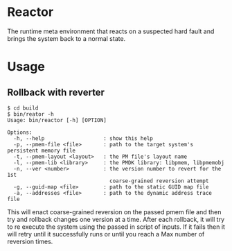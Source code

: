 # Reactor

The runtime meta environment that reacts on a suspected hard fault and brings
the system back to a normal state.

# Usage

## Rollback with reverter

```
$ cd build
$ bin/reator -h
Usage: bin/reactor [-h] [OPTION]

Options:
  -h, --help                   : show this help
  -p, --pmem-file <file>       : path to the target system's persistent memory file
  -t, --pmem-layout <layout>   : the PM file's layout name
  -l, --pmem-lib <library>     : the PMDK library: libpmem, libpmemobj
  -n, --ver <number>           : the version number to revert for the 1st
                                 coarse-grained reversion attempt
  -g, --guid-map <file>        : path to the static GUID map file
  -a, --addresses <file>       : path to the dynamic address trace file

```

This will enact coarse-grained reversion on the passed pmem file and then try and rollback changes
one version at a time. After each rollback, it will try to re execute the system using the passed in script of inputs.
If it fails then it will retry until it successfully runs or until you reach a Max number of reversion times.


